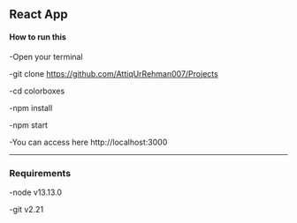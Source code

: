 ## React App


#### **How to run this**

-Open your terminal

-git clone  https://github.com/AttiqUrRehman007/Projects

-cd colorboxes

-npm install

-npm start

-You can access here http://localhost:3000

<hr/>

### Requirements

-node v13.13.0

-git v2.21